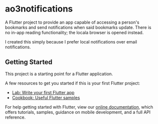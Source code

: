# ao3notifications

A Flutter project to provide an app capable of accessing a person's bookmarks and send notifications when said bookmarks update. There is no in-app reading functionality; the locala browser is opened instead.

I created this simply because I prefer local notifications over email notifications.

## Getting Started

This project is a starting point for a Flutter application.

A few resources to get you started if this is your first Flutter project:

- [Lab: Write your first Flutter app](https://flutter.dev/docs/get-started/codelab)
- [Cookbook: Useful Flutter samples](https://flutter.dev/docs/cookbook)

For help getting started with Flutter, view our
[online documentation](https://flutter.dev/docs), which offers tutorials,
samples, guidance on mobile development, and a full API reference.
